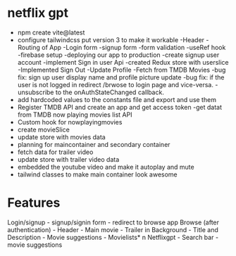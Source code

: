 # netflix gpt

- npm create vite@latest
- configure tailwindcss put version 3 to    make it workable
-Header
-Routing of App
-Login form
-signup form
-form validation
-useRef hook
-firebase setup
-deploying our app to production
-create signup user account 
-implement Sign in user Api
-created Redux store with userslice
-Implemented Sign Out
-Update Profile
-Fetch from TMDB Movies
-bug fix: sign up user display name and profile  picture update
-bug fix: if the user is not logged in redirect /brwose to login page and vice-versa.
-unsubscribe to the onAuthStateChanged callback.
- add hardcoded values to the constants file and export and use them
- Register TMDB API and create an app and get access token
-get datat from TMDB now playing movies list API 
- Custom hook for nowplayingmovies
- create movieSlice
- update store with  movies data
- planning for maincontainer and secondary container
- fetch data for trailer video
- update store with trailer video data
- embedded the youtube video and make it autoplay and mute
- tailwind classes to make main container look awesome




<!-- 
api key == ddb2c4611451f36cfec96cfae8e24a03

api read access token = eyJhbGciOiJIUzI1NiJ9.eyJhdWQiOiJkZGIyYzQ2MTE0NTFmMzZjZmVjOTZjZmFlOGUyNGEwMyIsIm5iZiI6MTc0OTg4NjYwNS4yMDg5OTk5LCJzdWIiOiI2ODRkMjY4ZDgwYWQzMDExOTYyOTQ3Y2QiLCJzY29wZXMiOlsiYXBpX3JlYWQiXSwidmVyc2lvbiI6MX0.DFuK2zuq4n094Z4Jsy9TVp4R0A7Z_BtgNsX2q52_jxk -->





# Features

  Login/signup
    - signup/signin form
    - redirect to browse app
  Browse (after authentication)
    - Header
    - Main movie
      - Trailer in Background
      - Title and Description
      - Movie suggestions
        - Movielists* n
   Netflixgpt
    - Search bar
    - movie suggestions     

